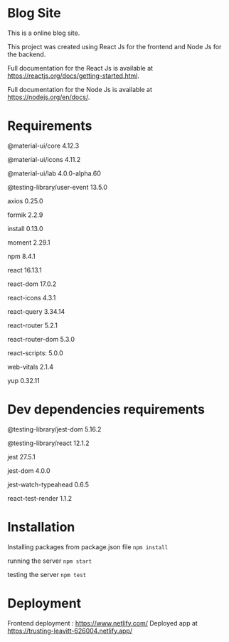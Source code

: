 Blog Site 
===
This is a online blog site.

This project was created using React Js for the frontend and Node Js for the backend.

Full documentation for the React Js is available at https://reactjs.org/docs/getting-started.html.

Full documentation for the Node Js is available at https://nodejs.org/en/docs/.

Requirements
===
@material-ui/core 4.12.3

@material-ui/icons 4.11.2
    
@material-ui/lab 4.0.0-alpha.60
    
@testing-library/user-event 13.5.0

axios 0.25.0
    
formik 2.2.9
    
install 0.13.0
    
moment 2.29.1
    
npm 8.4.1
    
react 16.13.1
    
react-dom 17.0.2
    
react-icons 4.3.1
    
react-query 3.34.14
    
react-router 5.2.1
    
react-router-dom 5.3.0
    
react-scripts: 5.0.0
    
web-vitals 2.1.4
    
yup 0.32.11



Dev dependencies requirements
===
@testing-library/jest-dom 5.16.2

@testing-library/react 12.1.2

jest 27.5.1

jest-dom 4.0.0

jest-watch-typeahead 0.6.5

react-test-render 1.1.2

Installation
===

Installing packages from package.json file
`npm install`

running the server
`npm start`

testing the server
`npm test`

Deployment
===
Frontend deployment : https://www.netlify.com/
Deployed app at https://trusting-leavitt-626004.netlify.app/
